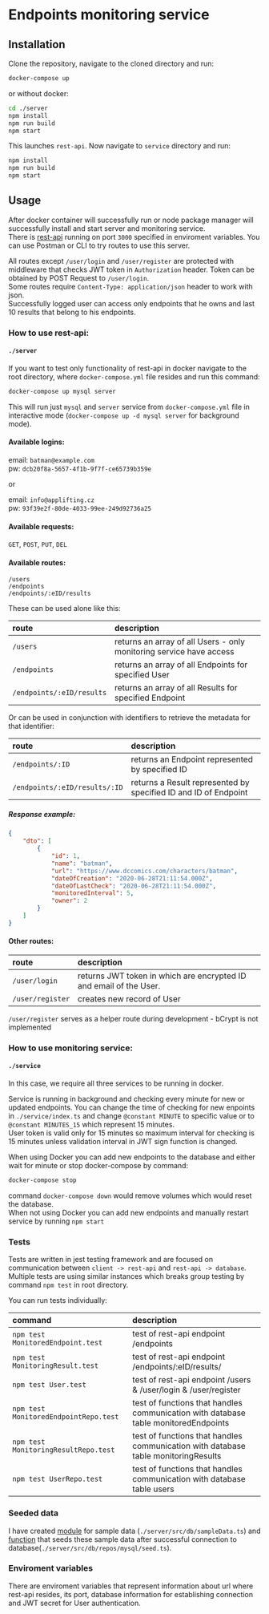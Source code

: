 # Endpoints monitoring service

## Installation

Clone the repository, navigate to the cloned directory and run:

```bash
docker-compose up
```

or without docker:

```bash
cd ./server
npm install
npm run build
npm start
```

This launches `rest-api`. Now navigate to `service` directory and run:

```bash
npm install
npm run build
npm start
```

## Usage

After docker container will successfully run or node package manager will successfully install and start server and monitoring service.\
There is [rest-api](http://localhost:3000) running on port `3000` specified in enviroment variables. You can use Postman or CLI to try routes to use this server.

All routes except `/user/login` and `/user/register` are protected with middleware that checks JWT token in `Authorization` header. Token can be obtained by POST Request to `/user/login`.\
Some routes require `Content-Type: application/json` header to work with json.\
Successfully logged user can access only endpoints that he owns and last 10 results that belong to his endpoints.

### How to use rest-api:

#### `./server`

If you want to test only functionality of rest-api in docker navigate to the root directory, where `docker-compose.yml` file resides and run this command:

```bash
docker-compose up mysql server
```

This will run just `mysql` and `server` service from `docker-compose.yml` file in interactive mode (`docker-compose up -d mysql server` for background mode).

#### Available logins:

email: `batman@example.com`\
pw: `dcb20f8a-5657-4f1b-9f7f-ce65739b359e`

or

email: `info@applifting.cz`\
pw: `93f39e2f-80de-4033-99ee-249d92736a25`

#### Available requests:

`GET`, `POST`, `PUT`, `DEL`

#### Available routes:

`/users`\
`/endpoints`\
`/endpoints/:eID/results`

These can be used alone like this:

| route                     | description                                                         |
| :------------------------ | :------------------------------------------------------------------ |
| `/users`                  | returns an array of all Users - only monitoring service have access |
| `/endpoints`              | returns an array of all Endpoints for specified User                |
| `/endpoints/:eID/results` | returns an array of all Results for specified Endpoint              |

Or can be used in conjunction with identifiers to retrieve the metadata for that identifier:

| route                         | description                                                     |
| :---------------------------- | :-------------------------------------------------------------- |
| `/endpoints/:ID`              | returns an Endpoint represented by specified ID                 |
| `/endpoints/:eID/results/:ID` | returns a Result represented by specified ID and ID of Endpoint |

##### Response example:

```json
{
    "dto": [
        {
            "id": 1,
            "name": "batman",
            "url": "https://www.dccomics.com/characters/batman",
            "dateOfCreation": "2020-06-28T21:11:54.000Z",
            "dateOfLastCheck": "2020-06-28T21:11:54.000Z",
            "monitoredInterval": 5,
            "owner": 2
        }
    ]
}
```

#### Other routes:

| route            | description                                                        |
| :--------------- | :----------------------------------------------------------------- |
| `/user/login`    | returns JWT token in which are encrypted ID and email of the User. |
| `/user/register` | creates new record of User                                         |

`/user/register` serves as a helper route during development - bCrypt is not implemented

<!-- Middleware `checkAuth` verifies token and decodes ID and email of User. -->

### How to use monitoring service:

#### `./service`

In this case, we require all three services to be running in docker.

Service is running in background and checking every minute for new or updated endpoints. You can change the time of checking for new enpoints in `./service/index.ts` and change `@constant MINUTE` to specific value or to `@constant MINUTES_15` which represent 15 minutes. \
User token is valid only for 15 minutes so maximum interval for checking is 15 minutes unless validation interval in JWT sign function is changed.

When using Docker you can add new endpoints to the database and either wait for minute or stop docker-compose by command:

```bash
docker-compose stop
```

command `docker-compose down` would remove volumes which would reset the database.\
When not using Docker you can add new endpoints and manually restart service by running `npm start`

### Tests

Tests are written in jest testing framework and are focused on communication between `client -> rest-api` and `rest-api -> database`.\
Multiple tests are using similar instances which breaks group testing by command `npm test` in root directory.

You can run tests individually:

| command                               | description                                                                         |
| :------------------------------------ | :---------------------------------------------------------------------------------- |
| `npm test MonitoredEndpoint.test`     | test of rest-api endpoint /endpoints                                                |
| `npm test MonitoringResult.test`      | test of rest-api endpoint /endpoints/:eID/results/                                  |
| `npm test User.test`                  | test of rest-api endpoint /users & /user/login & /user/register                     |
| `npm test MonitoredEndpointRepo.test` | test of functions that handles communication with database table monitoredEndpoints |
| `npm test MonitoringResultRepo.test`  | test of functions that handles communication with database table monitoringResults  |
| `npm test UserRepo.test`              | test of functions that handles communication with database table users              |

### Seeded data

I have created [module](server/src/db/sampleData.ts) for sample data (`./server/src/db/sampleData.ts`) and [function](server/src/db/repos/mysql/seed.ts) that seeds these sample data after successful connection to database(`./server/src/db/repos/mysql/seed.ts`).

### Enviroment variables

There are enviroment variables that represent information about url where rest-api resides, its port, database information for establishing connection and JWT secret for User authentication.

